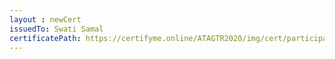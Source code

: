 ```yaml
--- 
layout : newCert 
issuedTo: Swati Samal 
certificatePath: https://certifyme.online/ATAGTR2020/img/cert/participant/SwatiSamal_6db28.png
--- 
```

